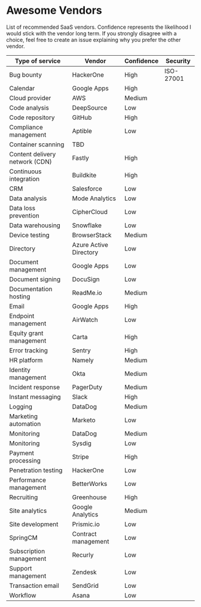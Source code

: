 # Awesome Vendors

List of recommended SaaS vendors. Confidence represents the likelihood I would stick with the vendor long term. If you strongly disagree with a choice, feel free to create an issue explaining why you prefer the other vendor.

| Type of service                | Vendor                 | Confidence | Security  |
|--------------------------------|------------------------|------------| --------- |
| Bug bounty                     | HackerOne              | High       | ISO-27001 |
| Calendar                       | Google Apps            | High       |           |
| Cloud provider                 | AWS                    | Medium     |           |
| Code analysis                  | DeepSource             | Low        |           |
| Code repository                | GitHub                 | High       |           |
| Compliance management          | Aptible                | Low        |           |
| Container scanning             | TBD                    |            |           |
| Content delivery network (CDN) | Fastly                 | High       |           |
| Continuous integration         | Buildkite              | High       |           |
| CRM                            | Salesforce             | Low        |           |
| Data analysis                  | Mode Analytics         | Low        |           |
| Data loss prevention           | CipherCloud            | Low        |           |
| Data warehousing               | Snowflake              | Low        |           |
| Device testing                 | BrowserStack           | Medium     |           |
| Directory                      | Azure Active Directory | Low        |           |
| Document management            | Google Apps            | Low        |           |
| Document signing               | DocuSign               | Low        |           |
| Documentation hosting          | ReadMe.io              | Medium     |           |
| Email                          | Google Apps            | High       |           |
| Endpoint management            | AirWatch               | Low        |           |
| Equity grant management        | Carta                  | High       |           |
| Error tracking                 | Sentry                 | High       |           |
| HR platform                    | Namely                 | Medium     |           |
| Identity management            | Okta                   | Medium     |           |
| Incident response              | PagerDuty              | Medium     |           |
| Instant messaging              | Slack                  | High       |           |
| Logging                        | DataDog                | Medium     |           |
| Marketing automation           | Marketo                | Low        |           |
| Monitoring                     | DataDog                | Medium     |           |
| Monitoring                     | Sysdig                 | Low        |           |
| Payment processing             | Stripe                 | High       |           |
| Penetration testing            | HackerOne              | Low        |           |
| Performance management         | BetterWorks            | Low        |           |
| Recruiting                     | Greenhouse             | High       |           |
| Site analytics                 | Google Analytics       | Medium     |           |
| Site development               | Prismic.io             | Low        |           |
| SpringCM                       | Contract management    | Low        |           |
| Subscription management        | Recurly                | Low        |           |
| Support management             | Zendesk                | Low        |           |
| Transaction email              | SendGrid               | Low        |           |
| Workflow                       | Asana                  | Low        |           |
